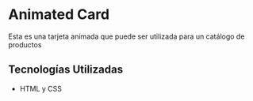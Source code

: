# Animated Card

Esta es una tarjeta animada que puede ser utilizada para un catálogo de productos

## Tecnologías Utilizadas

- HTML y CSS
